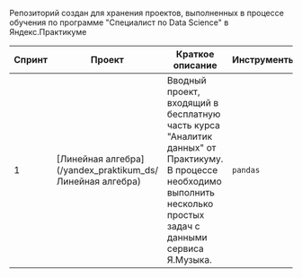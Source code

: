 Репозиторий создан для хранения проектов, выполненных в процессе обучения по программе "Специалист по Data Science" в Яндекс.Практикуме

| Спринт | Проект | Краткое описание | Инструменты |
| --- | --- | --- | --- |
| 1 | [Линейная алгебра](/yandex_praktikum_ds/Линейная алгебра) | Вводный проект, входящий в бесплатную часть курса "Аналитик данных" от Практикуму. В процессе необходимо выполнить несколько простых задач с данными сервиса Я.Музыка. | `pandas`|